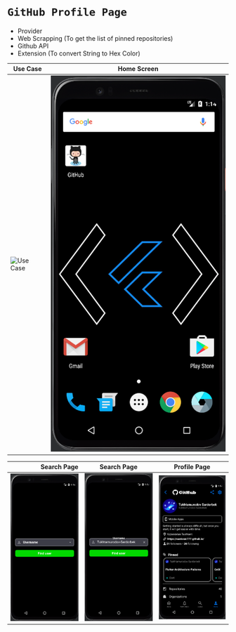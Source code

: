 # ```GitHub Profile Page```

- Provider
- Web Scrapping (To get the list of pinned repositories)
- Github API
- Extension (To convert String to Hex Color)


| Use Case | Home Screen |
|----------------|:----------------:|
| ![Use Case](assets/readme/use_case.gif) | ![Home Screen](assets/readme/img.png) |


| Search Page | Search Page | Profile Page |
|----------------:|:----------------:|:----------------:|
| ![Search Page](assets/readme/img_1.png) |  ![Search Page](assets/readme/img_2.png) | ![Profile Page](assets/readme/img_3.png) |
